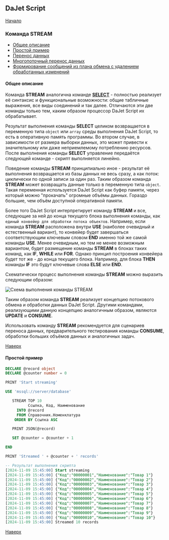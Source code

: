 ## DaJet Script

[Начало](https://github.com/zhichkin/dajet/tree/main/doc/dajet-script/README.md)

### Команда STREAM

- [Общее описание](#общее-описание)
- [Простой пример](#простой-пример)
- [Перенос данных](https://github.com/zhichkin/dajet/tree/main/doc/dajet-script/databases/stream/data-transfer/README.md)
- [Многопоточный перенос данных](https://github.com/zhichkin/dajet/tree/main/doc/dajet-script/databases/stream/multithreading/README.md)
- [Формирование сообщений из плана обмена с удалением обработанных изменений](https://github.com/zhichkin/dajet/tree/main/doc/dajet-script/databases/stream/stream-and-delete/README.md)

#### Общее описание

Команда **STREAM** аналогична команде [**SELECT**](https://github.com/zhichkin/dajet/blob/main/doc/dajet-script/databases/select/README.md) - полностью реализует её синтаксис и функциональные возможности: общие табличные выражения, все виды соединений и так далее. Отличаются эти две команды только тем, каким образом процессор DaJet Script их обрабатывает.

Результат выполнения команды **SELECT** целиком возвращается в переменную типа ```object``` или ```array``` среды выполнения DaJet Script, то есть в оперативную память программы. Во втором случае, в зависимости от размера выборки данных, это может привести к значительному или даже неприемлемому потреблению ресурсов. После выполнения команды **SELECT** управление передаётся следующей команде - скрипт выполняется линейно.

Поведение команды **STREAM** принципиально иное - результат её выполнения возвращается из базы данных не весь сразу, а как поток: циклически по одной записи за один раз. Таким образом команда **STREAM** может возвращать данные только в переменную типа ```object```. Такая переменная используется DaJet Script как буфер памяти, через который можно "прокачать" огромные объёмы данных. Гораздо большие, чем объём доступной оперативной памяти.

Более того DaJet Script интерпретирует команду **STREAM** и все, следующие за ней до конца текущего блока выполнения команды, как `единый конвейер для обработки потока объектов`. Например, если команда **STREAM** расположена внутри **USE** (наиболее очевидный и естественный вариант), то конвейер будет завершаться соответствующим ключевым словом **END** именно той же самой команды **USE**. Менее очевидным, но тем не менее возможным вариантом, будет размещение команды **STREAM** в блоках таких команд, как **IF**, **WHILE** или **FOR**. Однако принцип построения конвейера будет тот же - до конца текущего блока. Например, для блока **THEN** команды **IF** это будут ключевые слова **ELSE** или **END**.

Схематически процесс выполнения команды **STREAM** можно выразить следующим образом:

![Схема выполнения команды STREAM](https://github.com/zhichkin/dajet/blob/main/doc/img/dajet-script-stream.png)

Таким образом команда **STREAM** реализует концепцию потокового обмена и обработки данных DaJet Script. Другими командами, реализующими данную концепцию аналогичным образом, являются **UPDATE** и **CONSUME**.

Использовать команду **STREAM** рекомендуется для сценариев переноса данных, предварительного тестирования команды **CONSUME**, обработки больших объёмов данных и аналогичных задач.

[Наверх](#команда-stream)

#### Простой пример

```SQL
DECLARE @record object
DECLARE @counter number = 0

PRINT 'Start streaming'

USE 'mssql://server/database'

   STREAM TOP 10
          Ссылка, Код, Наименование
     INTO @record
     FROM Справочник.Номенклатура
    ORDER BY Ссылка ASC

   PRINT JSON(@record)

   SET @counter = @counter + 1

END

PRINT 'Streamed ' + @counter + ' records'

-- Результат выполнения скрипта
[2024-11-09 15:45:00] Start streaming
[2024-11-09 15:45:00] {"Код":"00000001","Наименование":"Товар 1"}
[2024-11-09 15:45:00] {"Код":"00000002","Наименование":"Товар 2"}
[2024-11-09 15:45:00] {"Код":"00000003","Наименование":"Товар 3"}
[2024-11-09 15:45:00] {"Код":"00000004","Наименование":"Товар 4"}
[2024-11-09 15:45:00] {"Код":"00000005","Наименование":"Товар 5"}
[2024-11-09 15:45:00] {"Код":"00000006","Наименование":"Товар 6"}
[2024-11-09 15:45:00] {"Код":"00000007","Наименование":"Товар 7"}
[2024-11-09 15:45:00] {"Код":"00000008","Наименование":"Товар 8"}
[2024-11-09 15:45:00] {"Код":"00000009","Наименование":"Товар 9"}
[2024-11-09 15:45:00] {"Код":"00000010","Наименование":"Товар 10"}
[2024-11-09 15:45:00] Streamed 10 records
```

[Наверх](#команда-stream)
